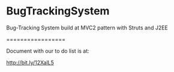 BugTrackingSystem
=================

Bug-Tracking System build at MVC2 pattern with Struts and J2EE

=================

Document with our to do list is at:

http://bit.ly/12XalL5
